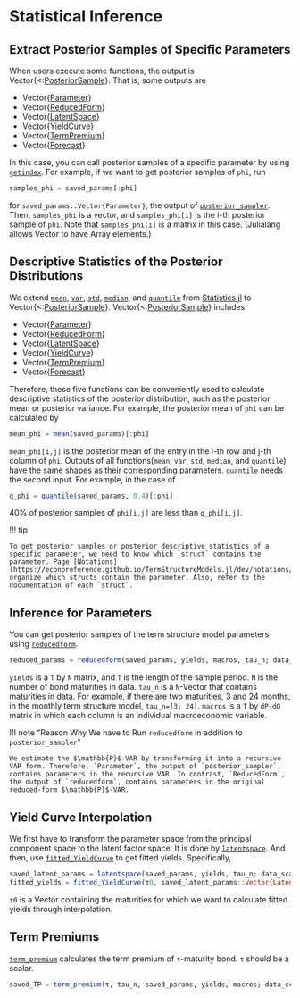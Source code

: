 # Statistical Inference

## Extract Posterior Samples of Specific Parameters

When users execute some functions, the output is Vector{<:[PosteriorSample](@ref)}. That is, some outputs are

- Vector{[Parameter](@ref)}
- Vector{[ReducedForm](@ref)}
- Vector{[LatentSpace](@ref)}
- Vector{[YieldCurve](@ref)}
- Vector{[TermPremium](@ref)}
- Vector{[Forecast](@ref)}

In this case, you can call posterior samples of a specific parameter by using [`getindex`](@ref). For example, if we want to get posterior samples of `phi`, run

```julia
samples_phi = saved_params[:phi]
```

for `saved_params::Vector{Parameter}`, the output of [`posterior_sampler`](https://econpreference.github.io/TermStructureModels.jl/dev/estimation/#Step-2.-Sampling-the-Posterior-Distribution-of-Parameters). Then, `samples_phi` is a vector, and `samples_phi[i]` is the i-th posterior sample of `phi`. Note that `samples_phi[i]` is a matrix in this case. (Julialang allows Vector to have Array elements.)

## Descriptive Statistics of the Posterior Distributions

We extend [`mean`](@ref), [`var`](@ref), [`std`](@ref), [`median`](@ref), and [`quantile`](@ref) from [Statistics.jl](https://github.com/JuliaStats/Statistics.jl) to Vector{<:[PosteriorSample](@ref)}. Vector{<:[PosteriorSample](@ref)} includes

- Vector{[Parameter](@ref)}
- Vector{[ReducedForm](@ref)}
- Vector{[LatentSpace](@ref)}
- Vector{[YieldCurve](@ref)}
- Vector{[TermPremium](@ref)}
- Vector{[Forecast](@ref)}

Therefore, these five functions can be conveniently used to calculate descriptive statistics of the posterior distribution, such as the posterior mean or posterior variance. For example, the posterior mean of `phi` can be calculated by

```julia
mean_phi = mean(saved_params)[:phi]
```

`mean_phi[i,j]` is the posterior mean of the entry in the i-th row and j-th column of `phi`. Outputs of all functions(`mean`, `var`, `std`, `median`, and `quantile`) have the same shapes as their corresponding parameters. `quantile` needs the second input. For example, in the case of

```julia
q_phi = quantile(saved_params, 0.4)[:phi]
```

40% of posterior samples of `phi[i,j]` are less than `q_phi[i,j]`.

!!! tip

    To get posterior samples or posterior descriptive statistics of a specific parameter, we need to know which `struct` contains the parameter. Page [Notations](https://econpreference.github.io/TermStructureModels.jl/dev/notations/) organize which structs contain the parameter. Also, refer to the documentation of each `struct`.

## Inference for Parameters

You can get posterior samples of the term structure model parameters using [`reducedform`](@ref).

```julia
reduced_params = reducedform(saved_params, yields, macros, tau_n; data_scale=1200)
```

`yields` is a `T` by `N` matrix, and `T` is the length of the sample period. `N` is the number of bond maturities in data. `tau_n` is a `N`-Vector that contains maturities in data. For example, if there are two maturities, 3 and 24 months, in the monthly term structure model, `tau_n=[3; 24]`. `macros` is a `T` by `dP-dQ` matrix in which each column is an individual macroeconomic variable.

!!! note "Reason Why We have to Run `reducedform` in addition to `posterior_sampler`"

    We estimate the $\mathbb{P}$-VAR by transforming it into a recursive VAR form. Therefore, `Parameter`, the output of `posterior_sampler`, contains parameters in the recursive VAR. In contrast, `ReducedForm`, the output of `reducedform`, contains parameters in the original reduced-form $\mathbb{P}$-VAR.

## Yield Curve Interpolation

We first have to transform the parameter space from the principal component space to the latent factor space. It is done by [`latentspace`](@ref). And then, use [`fitted_YieldCurve`](@ref) to get fitted yields. Specifically,

```julia
saved_latent_params = latentspace(saved_params, yields, tau_n; data_scale=1200)
fitted_yields = fitted_YieldCurve(τ0, saved_latent_params::Vector{LatentSpace}; data_scale=1200)
```

`τ0` is a Vector containing the maturities for which we want to calculate fitted yields through interpolation.

## Term Premiums

[`term_premium`](@ref) calculates the term premium of `τ`-maturity bond. `τ` should be a scalar.

```julia
saved_TP = term_premium(τ, tau_n, saved_params, yields, macros; data_scale=1200)
```
